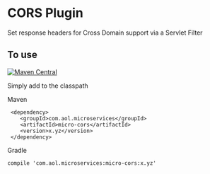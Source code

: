 # CORS Plugin

Set response headers for Cross Domain support via a Servlet Filter

## To use

[![Maven Central](https://maven-badges.herokuapp.com/maven-central/com.aol.microservices/micro-cors/badge.svg)](https://maven-badges.herokuapp.com/maven-central/com.aol.microservices/micro-cors)

Simply add to the classpath

Maven 

     <dependency>
        <groupId>com.aol.microservices</groupId>  
        <artifactId>micro-cors</artifactId>
        <version>x.yz</version>
     </dependency>
     
Gradle

    compile 'com.aol.microservices:micro-cors:x.yz'
